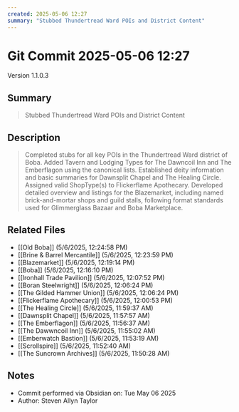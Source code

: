 ```yaml
---
created: 2025-05-06 12:27
summary: "Stubbed Thundertread Ward POIs and District Content"
---
```


# Git Commit 2025-05-06 12:27

Version 1.1.0.3

## Summary
> Stubbed Thundertread Ward POIs and District Content

## Description
> Completed stubs for all key POIs in the Thundertread Ward district of Boba. Added Tavern and Lodging Types for The Dawncoil Inn and The Emberflagon using the canonical lists. Established deity information and basic summaries for Dawnsplit Chapel and The Healing Circle. Assigned valid ShopType(s) to Flickerflame Apothecary. Developed detailed overview and listings for the Blazemarket, including named brick-and-mortar shops and guild stalls, following format standards used for Glimmerglass Bazaar and Boba Marketplace.

## Related Files
- [[Old Boba]] (5/6/2025, 12:24:58 PM)
- [[Brine & Barrel Mercantile]] (5/6/2025, 12:23:59 PM)
- [[Blazemarket]] (5/6/2025, 12:19:14 PM)
- [[Boba]] (5/6/2025, 12:16:10 PM)
- [[Ironhall Trade Pavilion]] (5/6/2025, 12:07:52 PM)
- [[Boran Steelwright]] (5/6/2025, 12:06:24 PM)
- [[The Gilded Hammer Union]] (5/6/2025, 12:06:24 PM)
- [[Flickerflame Apothecary]] (5/6/2025, 12:00:53 PM)
- [[The Healing Circle]] (5/6/2025, 11:59:37 AM)
- [[Dawnsplit Chapel]] (5/6/2025, 11:57:57 AM)
- [[The Emberflagon]] (5/6/2025, 11:56:37 AM)
- [[The Dawwncoil Inn]] (5/6/2025, 11:55:02 AM)
- [[Emberwatch Bastion]] (5/6/2025, 11:53:19 AM)
- [[Scrollspire]] (5/6/2025, 11:52:40 AM)
- [[The Suncrown Archives]] (5/6/2025, 11:50:28 AM)

## Notes
- Commit performed via Obsidian on: Tue May 06 2025
- Author: Steven Allyn Taylor

